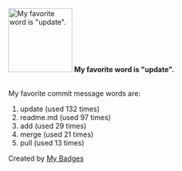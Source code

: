<img src="https://my-badges.github.io/my-badges/favorite-word.png" alt="My favorite word is &quot;update&quot;." title="My favorite word is &quot;update&quot;." width="128">
<strong>My favorite word is &quot;update&quot;.</strong>
<br><br>

My favorite commit message words are:

1. update (used 132 times)
2. readme.md (used 97 times)
3. add (used 29 times)
4. merge (used 21 times)
5. pull (used 13 times)


Created by <a href="https://github.com/my-badges/my-badges">My Badges</a>